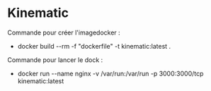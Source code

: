 # Kinematic


Commande pour créer l'imagedocker :

- docker build --rm -f "dockerfile" -t kinematic:latest .

Commande pour lancer le dock :

- docker run --name nginx -v /var/run:/var/run -p 3000:3000/tcp kinematic:latest
